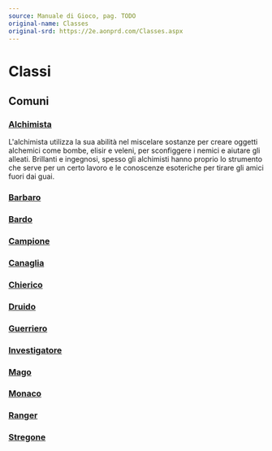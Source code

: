```yaml
---
source: Manuale di Gioco, pag. TODO
original-name: Classes
original-srd: https://2e.aonprd.com/Classes.aspx
---
```


# Classi

## Comuni

### [Alchimista](/classi/alchimista)

L'alchimista utilizza la sua abilità nel miscelare sostanze per creare oggetti
alchemici come bombe, elisir e veleni, per sconfiggere i nemici e aiutare gli
alleati. Brillanti e ingegnosi, spesso gli alchimisti hanno proprio lo strumento
che serve per un certo lavoro e le conoscenze esoteriche per tirare gli amici
fuori dai guai.

### [Barbaro](/classi/barbaro)

### [Bardo](/classi/bardo)

### [Campione](/classi/campione)

### [Canaglia](/classi/canaglia)

### [Chierico](/classi/chierico)

### [Druido](/classi/druido)

### [Guerriero](/classi/guerriero)

### [Investigatore](/classi/investigatore)

### [Mago](/classi/mago)

### [Monaco](/classi/monaco)

### [Ranger](/classi/ranger)

### [Stregone](/classi/stregone)
